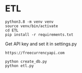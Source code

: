 # ETL


```
python3.8 -m venv venv
source venv/bin/activate
cd ETL
pip install -r requirements.txt
```

Get API key and set it in settings.py
```
https://freecurrencyapi.com
```
```
python create_db.py
python etl.py
```
